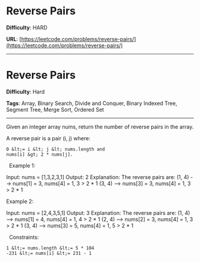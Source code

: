 # Reverse Pairs

**Difficulty**: HARD

**URL**: [https://leetcode.com/problems/reverse-pairs/](https://leetcode.com/problems/reverse-pairs/)

---

# Reverse Pairs

**Difficulty**: Hard

**Tags**: Array, Binary Search, Divide and Conquer, Binary Indexed Tree, Segment Tree, Merge Sort, Ordered Set

---

Given an integer array nums, return the number of reverse pairs in the array.

A reverse pair is a pair (i, j) where:


	0 &lt;= i &lt; j &lt; nums.length and
	nums[i] &gt; 2 * nums[j].


&nbsp;
Example 1:


Input: nums = [1,3,2,3,1]
Output: 2
Explanation: The reverse pairs are:
(1, 4) --&gt; nums[1] = 3, nums[4] = 1, 3 &gt; 2 * 1
(3, 4) --&gt; nums[3] = 3, nums[4] = 1, 3 &gt; 2 * 1


Example 2:


Input: nums = [2,4,3,5,1]
Output: 3
Explanation: The reverse pairs are:
(1, 4) --&gt; nums[1] = 4, nums[4] = 1, 4 &gt; 2 * 1
(2, 4) --&gt; nums[2] = 3, nums[4] = 1, 3 &gt; 2 * 1
(3, 4) --&gt; nums[3] = 5, nums[4] = 1, 5 &gt; 2 * 1


&nbsp;
Constraints:


	1 &lt;= nums.length &lt;= 5 * 104
	-231 &lt;= nums[i] &lt;= 231 - 1



